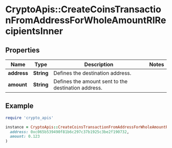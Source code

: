 # CryptoApis::CreateCoinsTransactionFromAddressForWholeAmountRIRecipientsInner

## Properties

| Name | Type | Description | Notes |
| ---- | ---- | ----------- | ----- |
| **address** | **String** | Defines the destination address. |  |
| **amount** | **String** | Defines the amount sent to the destination address. |  |

## Example

```ruby
require 'crypto_apis'

instance = CryptoApis::CreateCoinsTransactionFromAddressForWholeAmountRIRecipientsInner.new(
  address: 0xc065b539490f81b6c297c37b1925c3be2f190732,
  amount: 0.123
)
```

